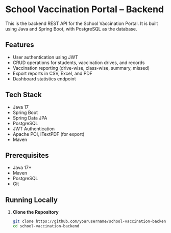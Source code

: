 # School Vaccination Portal – Backend

This is the backend REST API for the School Vaccination Portal. It is built using Java and Spring Boot, with PostgreSQL as the database.

## Features

- User authentication using JWT
- CRUD operations for students, vaccination drives, and records
- Vaccination reporting (drive-wise, class-wise, summary, missed)
- Export reports in CSV, Excel, and PDF
- Dashboard statistics endpoint

## Tech Stack

- Java 17
- Spring Boot
- Spring Data JPA
- PostgreSQL
- JWT Authentication
- Apache POI, iTextPDF (for export)
- Maven

## Prerequisites

- Java 17+
- Maven
- PostgreSQL
- Git

## Running Locally

1. **Clone the Repository**

   ```bash
   git clone https://github.com/yourusername/school-vaccination-backend.git
   cd school-vaccination-backend
